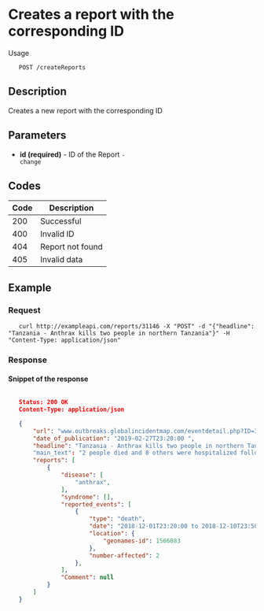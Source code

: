# Creates a report with the corresponding ID

Usage
```
   POST /createReports
```
## Description
Creates a new report with the corresponding ID

## Parameters
- **id (required)** - ID of the Report <code>- change</code>

## Codes

| Code | Description |
| ---- | ---------- |
| 200  | Successful |
| 400  | Invalid ID |
| 404  | Report not found |
| 405  | Invalid data |

## Example

### Request
```
   curl http://exampleapi.com/reports/31146 -X "POST" -d "{"headline": "Tanzania - Anthrax kills two people in northern Tanzania"}" -H "Content-Type: application/json"
```
### Response
#### Snippet of the response ####
```JSON

   Status: 200 OK
   Content-Type: application/json

   {
       "url": "www.outbreaks.globalincidentmap.com/eventdetail.php?ID=31146",
       "date_of_publication": "2019-02-27T23:20:00 ",
       "headline": "Tanzania - Anthrax kills two people in northern Tanzania"
       "main_text": "2 people died and 8 others were hospitalized following an anthrax outbreak...",
       "reports": [
           {
               "disease": [
                   "anthrax",
               ],
               "syndrome": [],
               "reported_events": [
                   {
                       "type": "death",
                       "date": "2018-12-01T23:20:00 to 2018-12-10T23:50:00",
                       "location": {
                           "geonames-id": 1566083
                       },
                       "number-affected": 2
                   },
               ],
               "Comment": null
           }
       ]
   }
```
